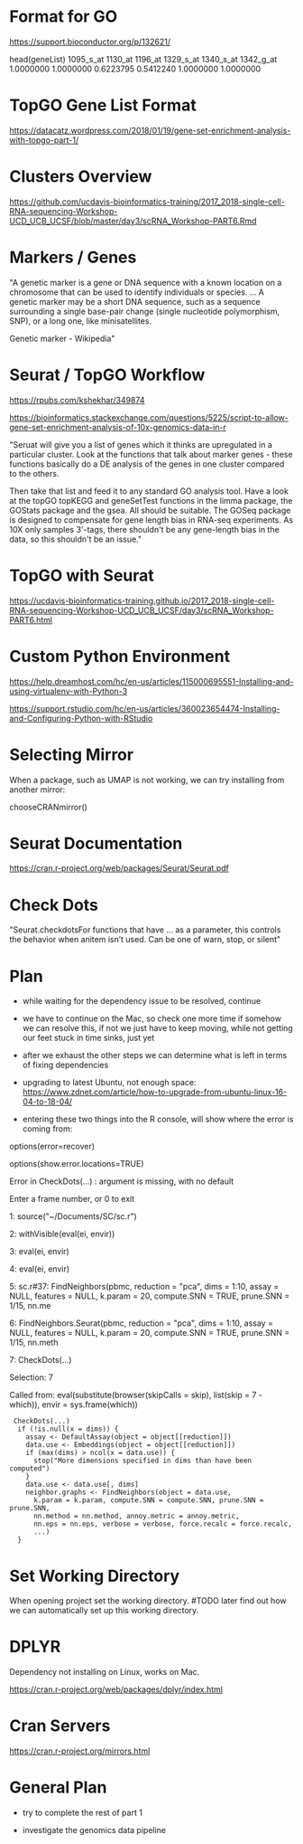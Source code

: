 # Format for GO

https://support.bioconductor.org/p/132621/


head(geneList)
1095_s_at   1130_at   1196_at 1329_s_at 1340_s_at 1342_g_at 
1.0000000 1.0000000 0.6223795 0.5412240 1.0000000 1.0000000


# TopGO Gene List Format

https://datacatz.wordpress.com/2018/01/19/gene-set-enrichment-analysis-with-topgo-part-1/



# Clusters Overview

https://github.com/ucdavis-bioinformatics-training/2017_2018-single-cell-RNA-sequencing-Workshop-UCD_UCB_UCSF/blob/master/day3/scRNA_Workshop-PART6.Rmd


# Markers / Genes

"A genetic marker is a gene or DNA sequence with a known location on a chromosome that can be used to identify individuals or species. ... A genetic marker may be a short DNA sequence, such as a sequence surrounding a single base-pair change (single nucleotide polymorphism, SNP), or a long one, like minisatellites.

Genetic marker - Wikipedia"

# Seurat / TopGO Workflow

https://rpubs.com/kshekhar/349874

https://bioinformatics.stackexchange.com/questions/5225/script-to-allow-gene-set-enrichment-analysis-of-10x-genomics-data-in-r

"Seruat will give you a list of genes which it thinks are upregulated in a particular cluster. Look at the functions that talk about marker genes - these functions basically do a DE analysis of the genes in one cluster compared to the others.

Then take that list and feed it to any standard GO analysis tool. Have a look at the topGO topKEGG and geneSetTest functions in the limma package, the GOStats package and the gsea. All should be suitable. The GOSeq package is designed to compensate for gene length bias in RNA-seq experiments. As 10X only samples 3'-tags, there shouldn't be any gene-length bias in the data, so this shouldn't be an issue."


# TopGO with Seurat

https://ucdavis-bioinformatics-training.github.io/2017_2018-single-cell-RNA-sequencing-Workshop-UCD_UCB_UCSF/day3/scRNA_Workshop-PART6.html


# Custom Python Environment

https://help.dreamhost.com/hc/en-us/articles/115000695551-Installing-and-using-virtualenv-with-Python-3

https://support.rstudio.com/hc/en-us/articles/360023654474-Installing-and-Configuring-Python-with-RStudio


# Selecting Mirror

When a package, such as UMAP is not working, we can try installing from another mirror:

chooseCRANmirror()

# Seurat Documentation

https://cran.r-project.org/web/packages/Seurat/Seurat.pdf

# Check Dots

"Seurat.checkdotsFor functions that have ...  as a parameter, this controls the behavior when anitem isn’t used. Can be one of warn, stop, or silent"

# Plan

- while waiting for the dependency issue to be resolved, continue

- we have to continue on the Mac, so check one more time if somehow we can resolve this, if not we just have to keep moving, while not getting our feet stuck in time sinks, just yet

- after we exhaust the other steps we can determine what is left in terms of fixing dependencies

- upgrading to latest Ubuntu, not enough space: https://www.zdnet.com/article/how-to-upgrade-from-ubuntu-linux-16-04-to-18-04/

- entering these two things into the R console, will show where the error is coming from:

options(error=recover) 

options(show.error.locations=TRUE)

Error in CheckDots(...) : argument is missing, with no default

Enter a frame number, or 0 to exit   

1: source("~/Documents/SC/sc.r")

2: withVisible(eval(ei, envir))

3: eval(ei, envir)

4: eval(ei, envir)

5: sc.r#37: FindNeighbors(pbmc, reduction = "pca", dims = 1:10, assay = NULL, features = NULL, k.param = 20, compute.SNN = TRUE, prune.SNN = 1/15, nn.me

6: FindNeighbors.Seurat(pbmc, reduction = "pca", dims = 1:10, assay = NULL, features = NULL, k.param = 20, compute.SNN = TRUE, prune.SNN = 1/15, nn.meth

7: CheckDots(...)

Selection: 7

Called from: eval(substitute(browser(skipCalls = skip), list(skip = 7 - which)), 
    envir = sys.frame(which))
    

     CheckDots(...)
      if (!is.null(x = dims)) {
        assay <- DefaultAssay(object = object[[reduction]])
        data.use <- Embeddings(object = object[[reduction]])
        if (max(dims) > ncol(x = data.use)) {
          stop("More dimensions specified in dims than have been computed")
        }
        data.use <- data.use[, dims]
        neighbor.graphs <- FindNeighbors(object = data.use, 
          k.param = k.param, compute.SNN = compute.SNN, prune.SNN = prune.SNN, 
          nn.method = nn.method, annoy.metric = annoy.metric, 
          nn.eps = nn.eps, verbose = verbose, force.recalc = force.recalc, 
          ...)
      }



# Set Working Directory

When opening project set the working directory. #TODO later find out how we can automatically set up this working directory.

# DPLYR

Dependency not installing on Linux, works on Mac.

https://cran.r-project.org/web/packages/dplyr/index.html


# Cran Servers

https://cran.r-project.org/mirrors.html


# General Plan

- try to complete the rest of part 1

- investigate the genomics data pipeline

